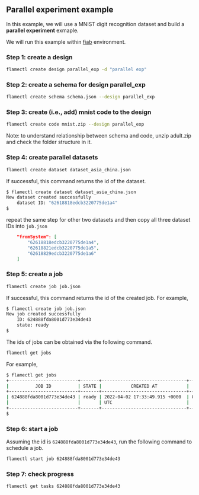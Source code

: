 ## Parallel experiment example

In this example, we will use a MNIST digit recognition dataset and build a **parallel experiment** exmaple.

We will run this example within [fiab](../../docs/03-fiab.md) environment.

### Step 1: create a design
```bash
flamectl create design parallel_exp -d "parallel exp"
```

### Step 2: create a schema for design parallel_exp
```bash
flamectl create schema schema.json --design parallel_exp
```

### Step 3: create (i.e., add) mnist code to the design

```bash
flamectl create code mnist.zip --design parallel_exp
```
Note: to understand relationship between schema and code, unzip adult.zip and check the folder structure in it.

### Step 4: create parallel datasets
```bash
flamectl create dataset dataset_asia_china.json
```
If successful, this command returns the id of the dataset.
```bash
$ flamectl create dataset dataset_asia_china.json
New dataset created successfully
	dataset ID: "62618818edcb3220775de1a4"
$
```
repeat the same step for other two datasets and then copy all three dataset IDs into `job.json`
```json
	"fromSystem": [
	    "62618818edcb3220775de1a4",
        "62618821edcb3220775de1a5",
        "62618829edcb3220775de1a6"
	]
```

### Step 5: create a job
```bash
flamectl create job job.json
```
If successful, this command returns the id of the created job.
For example,
```bash
$ flamectl create job job.json
New job created successfully
	ID: 624888fda8001d773e34de43
	state: ready
$
```

The ids of jobs can be obtained via the following command.
```bash
flamectl get jobs
```
For example,
```bash
$ flamectl get jobs
+--------------------------+-------+--------------------------------+-------------------------------+-------------------------------+
|          JOB ID          | STATE |           CREATED AT           |          STARTED AT           |           ENDED AT            |
+--------------------------+-------+--------------------------------+-------------------------------+-------------------------------+
| 624888fda8001d773e34de43 | ready | 2022-04-02 17:33:49.915 +0000  | 0001-01-01 00:00:00 +0000 UTC | 0001-01-01 00:00:00 +0000 UTC |
|                          |       | UTC                            |                               |                               |
+--------------------------+-------+--------------------------------+-------------------------------+-------------------------------+
$
```

### Step 6: start a job

Assuming the id is `624888fda8001d773e34de43`, run the following command to schedule a job.
```bash
flamectl start job 624888fda8001d773e34de43
```

### Step 7: check progress

```bash
flamectl get tasks 624888fda8001d773e34de43